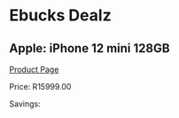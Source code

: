 
# Ebucks Dealz
## Apple: iPhone 12 mini 128GB
[Product Page](https://www.ebucks.com/web/shop/productSelected.do?prodId=1069495673&catId=1203379960)

Price: R15999.00

Savings: 


	